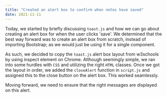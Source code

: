 ```yaml
---
title: "Created an alert box to confirm when notes have saved"
date: 2021-11-11
---
```


Today, we started by briefly discussing `toast.js` and how we can go about creating an alert box for when the user clicks 'save'. We determined that the best way forward was to create an alert box from scratch, instead of importing Bootstrap; as we would just be using it for a single component.

As such, we decided to copy the `toast.js` alert box layout from w3schools by using inspect element on Chrome. Although seemingly simple, we ran into some hurdles with `CSS` and utilizing the right `HTML` classes. Once we got the layout in order, we added the `closeAlert` function in `script.js` and assigned this to the close button on the alert box. This worked seamlessly.

Moving forward, we need to ensure that the right messages are displayed on this alert.